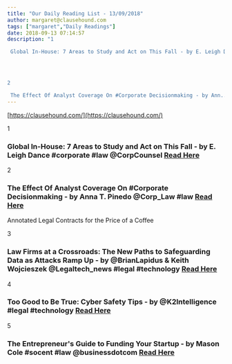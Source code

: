 ```yaml
---
title: "Our Daily Reading List - 13/09/2018"
author: margaret@clausehound.com
tags: ["margaret","Daily Readings"]
date: 2018-09-13 07:14:57
description: "1

 Global In-House: 7 Areas to Study and Act on This Fall - by E. Leigh Dance #corporate #law @CorpCounsel   Read Here

 


2

 The Effect Of Analyst Coverage On #Corporate Decisionmaking - by Ann..."
---
```


[https://clausehound.com/](https://clausehound.com/)

1

###  Global In-House: 7 Areas to Study and Act on This Fall - by E. Leigh Dance #corporate #law @CorpCounsel   [Read Here](https://www.law.com/corpcounsel/2018/09/07/global-in-house-7-areas-to-study-and-act-on-this-fall/)

 

2

###  The Effect Of Analyst Coverage On #Corporate Decisionmaking - by Anna T. Pinedo @Corp_Law #law [Read Here](http://www.mondaq.com/unitedstates/x/732516/Corporate+Governance/The+Effect+of+Analyst+Coverage+on+Corporate+Decisionmaking)

Annotated Legal Contracts
for the Price of a Coffee

3

###  Law Firms at a Crossroads: The New Paths to Safeguarding Data as Attacks Ramp Up - by @BrianLapidus & Keith Wojcieszek @Legaltech_news #legal #technology  [Read Here](https://www.law.com/legaltechnews/2018/09/04/law-firms-at-a-crossroads-the-new-paths-to-safeguarding-data-as-attacks-ramp-up/)

 

4

###  Too Good to Be True: Cyber Safety Tips - by @K2Intelligence #legal #technology  [Read Here](https://www.jdsupra.com/legalnews/too-good-to-be-true-cyber-safety-tips-49259/)

 

5

###  The Entrepreneur's Guide to Funding Your Startup - by Mason Cole #socent #law @businessdotcom  [Read Here](https://www.business.com/articles/entrepreneur-guide-to-funding-your-startup/)

 